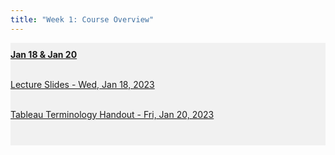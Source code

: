 ```yaml
---
title: "Week 1: Course Overview"
---
```


<div style="background-color:rgba(0, 0, 0, 0.0470588); text-align:left; vertical-align: middle; padding:10px 0;">
<b><u>Jan 18 & Jan 20</u></b> <br> <br>

<a  href="/materials/unit_00/lecture_00_week_01.html" target="_blank">Lecture Slides - Wed, Jan 18, 2023</a> <br> <br>

<a  href="/materials/unit_00/handout_00_week_01.html" target="_blank">Tableau Terminology Handout - Fri, Jan 20, 2023</a> <br> <br>

<!--
<b>Referenced Journal Articles and Resources:</b> <br>
<ul>
  <li>Keshav, S. How to Read a Paper. <a  href="https://web.stanford.edu/class/ee384m/Handouts/HowtoReadPaper.pdf" target="_blank">Link </a> </li>
  <li>Just, R.E. & Pope, R.D. (2001). The Agricultural Producer: Theory and Statistical Measurement. In B. Gardner & G. Rausser (Eds.), Handbook of Agricultural Economics, Volume 1 (pp. 629-741). Elsevier Science B.V. Link: <a  href="https://www.sciencedirect.com/science/article/pii/S1574007201100150" target="_blank">Link</a></li>
  <li>Sunding & Zilberman (2001). The Agricultural Innovation Process: Research and Technology Adoption in a Changing Agricultural Sector. In B. Gardner & G. Rausser (Eds.), Handbook of Agricultural Economics, Volume 1 (pp. 207-261). Elsevier Science B.V. <a  href="https://www.sciencedirect.com/science/article/pii/S1574007201100071" target="_blank">Link</a></li>
  <li>Kumbhakar, S. C., Wang, H.-J., & Horncastle, A. P. (2015). A Practitioner's Guide to Stochastic Frontier Analysis Using Stata. Cambridge: Cambridge University Press.</li>
  <li>Cochrane, John H. (2005). Writing Tips for Ph.D. Students. <a  href="https://faculty.chicagobooth.edu/john.cochrane/research/papers/phd_paper_writing.pdf" target="_blank">Link</a></li>
  <li>Chaubey, V. (2017). The Little Book of Research Writing: CreateSpace Independent Publishing Platform.</li>
 <li>Gentzkow, M. & Shapiro, J.M. (2014). Code and Data for the Social Sciences: A Practitioner's Guide. <a  href="https://web.stanford.edu/~gentzkow/research/CodeAndData.pdf" target="_blank">Link</a></li>
 <li>Head, Keith. The Introduction Formula. <a  href="http://blogs.ubc.ca/khead/research/research-advice/formula" target="_blank">Link</a></li>
</ul>
-->
</div>

